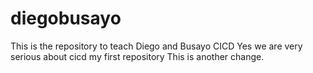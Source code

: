 # diegobusayo
This is the repository to teach Diego and Busayo CICD
Yes we are very serious about cicd 
my first repository
This is another change.
